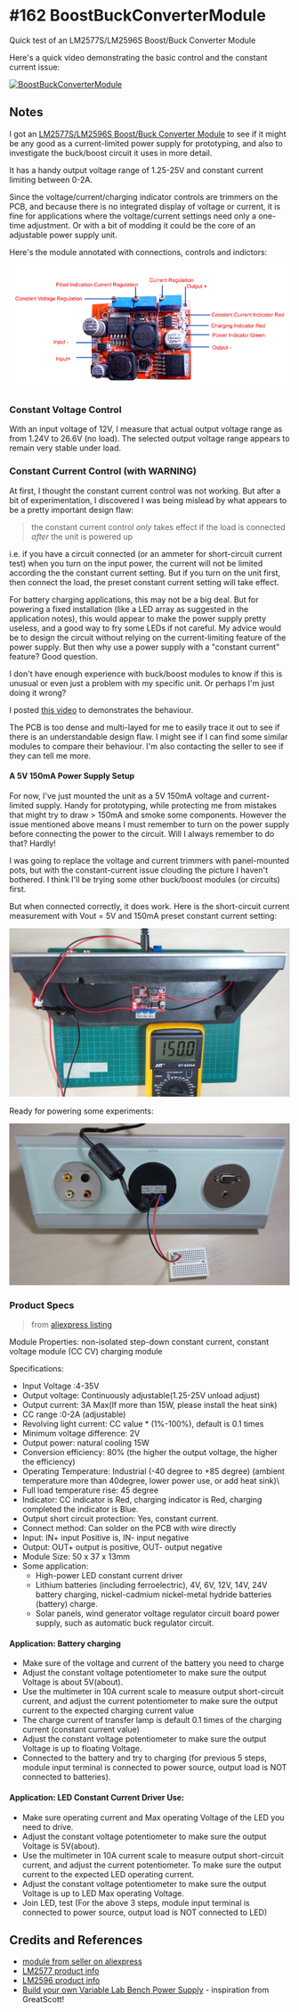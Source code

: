 # #162 BoostBuckConverterModule

Quick test of an LM2577S/LM2596S Boost/Buck Converter Module

Here's a quick video demonstrating the basic control and the constant current issue:

[![BoostBuckConverterModule](https://img.youtube.com/vi/vBijc1ZJEZM/0.jpg)](https://www.youtube.com/watch?v=vBijc1ZJEZM)


## Notes

I got an [LM2577S/LM2596S Boost/Buck Converter Module](https://www.aliexpress.com/item/New-Arrive-LM2577S-LM2596S-DC-DC-Step-Up-Down-Boost-Buck-Voltage-Power-Converter-Module/32358637220.html)
to see if it might be any good as a current-limited power supply for prototyping,
and also to investigate the buck/boost circuit it uses in more detail.

It has a handy output voltage range of 1.25-25V and constant current limiting between 0-2A.

Since the voltage/current/charging indicator controls are trimmers on the PCB, and because there is no integrated display of voltage or current,
it is fine for applications where the voltage/current settings need only a one-time adjustment.
Or with a bit of modding it could be the core of an adjustable power supply unit.

Here's the module annotated with connections, controls and indictors:

![module_annotated](./assets/module_annotated.jpg?raw=true)

### Constant Voltage Control

With an input voltage of 12V, I measure that actual output voltage range as from 1.24V to 26.6V (no load).
The selected output voltage range appears to remain very stable under load.

### Constant Current Control (with WARNING)

At first, I thought the constant current control was not working. But after a bit of experimentation,
I discovered I was being mislead by what appears to be a pretty important design flaw:

> the constant current control *only* takes effect if the load is connected *after* the unit is powered up

i.e. if you have a circuit connected (or an ammeter for short-circuit current test) when you turn on the input power,
the current will not be limited according the the constant current setting.
But if you turn on the unit first, then connect the load, the preset constant current setting will take effect.

For battery charging applications, this may not be a big deal.
But for powering a fixed installation (like a LED array as suggested in the application notes),
this would appear to make the power supply pretty useless, and a good way to fry some LEDs if not careful.
My advice would be to design the circuit without relying on the current-limiting feature of the power supply.
But then why use a power supply with a "constant current" feature? Good question.

I don't have enough experience with buck/boost modules to know if this is unusual or even just a problem with my specific unit.
Or perhaps I'm just doing it wrong?

I posted [this video](https://www.youtube.com/watch?v=vBijc1ZJEZM) to demonstrates the behaviour.

The PCB is too dense and multi-layed for me to easily trace it out to see if there is an understandable design flaw.
I might see if I can find some similar modules to compare their behaviour.
I'm also contacting the seller to see if they can tell me more.

#### A 5V 150mA Power Supply Setup

For now, I've just mounted the unit as a 5V 150mA voltage and current-limited supply.
Handy for prototyping, while protecting me from mistakes that might try to draw > 150mA and smoke some components.
However the issue mentioned above means I must remember to turn on the power supply before connecting the power to the circuit.
Will I always remember to do that? Hardly!

I was going to replace the voltage and current trimmers with panel-mounted pots,
but with the constant-current issue clouding the picture I haven't bothered.
I think I'll be trying some other buck/boost modules (or circuits) first.

But when connected correctly, it does work. Here is the short-circuit current measurement with Vout = 5V and 150mA preset constant current setting:

![BoostBuckConverterModule_150mA](./assets/BoostBuckConverterModule_150mA.jpg?raw=true)

Ready for powering some experiments:

![BoostBuckConverterModule_build](./assets/BoostBuckConverterModule_build.jpg?raw=true)

### Product Specs

> from [aliexpress listing](https://www.aliexpress.com/item/New-Arrive-LM2577S-LM2596S-DC-DC-Step-Up-Down-Boost-Buck-Voltage-Power-Converter-Module/32358637220.html)

Module Properties: non-isolated step-down constant current, constant voltage module (CC CV) charging module

Specifications:
* Input Voltage :4-35V
* Output voltage: Continuously adjustable(1.25-25V unload adjust)
* Output current: 3A Max(If more than 15W, please install the heat sink)
* CC range :0-2A (adjustable)
* Revolving light current: CC value * (1%-100%), default is 0.1 times
* Minimum voltage difference: 2V
* Output power: natural cooling 15W
* Conversion efficiency: 80% (the higher the output voltage, the higher the efficiency)
* Operating Temperature: Industrial (-40 degree to +85 degree) (ambient temperature more than 40degree, lower power use, or add heat sink)\
* Full load temperature rise: 45 degree
* Indicator: CC indicator is Red, charging indicator is Red, charging completed the indicator is Blue.
* Output short circuit protection: Yes, constant current.
* Connect method: Can solder on the PCB with wire directly
* Input: IN+ input Positive is, IN- input negative
* Output: OUT+ output is positive, OUT- output negative
* Module Size: 50 x 37 x 13mm
* Some application:
  - High-power LED constant current driver
  - Lithium batteries (including ferroelectric), 4V, 6V, 12V, 14V, 24V battery charging, nickel-cadmium nickel-metal hydride batteries (battery) charge.
  - Solar panels, wind generator voltage regulator circuit board power supply, such as automatic buck regulator circuit.

#### Application: Battery charging
* Make sure of the voltage and current of the battery you need to charge
* Adjust the constant voltage potentiometer to make sure the output Voltage is about 5V(about).
* Use the multimeter in 10A current scale to measure output short-circuit current, and adjust the current potentiometer to make sure the output current to the expected charging current value
* The charge current of transfer lamp is default 0.1 times of the charging current (constant current value)
* Adjust the constant voltage potentiometer to make sure the output Voltage is up to floating Voltage.
* Connected to the battery and try to charging (for previous 5 steps, module input terminal is connected to power source, output load is NOT connected to batteries).

#### Application: LED Constant Current Driver Use:
* Make sure operating current and Max operating Voltage of the LED you need to drive.
* Adjust the constant voltage potentiometer to make sure the output Voltage is 5V(about).
* Use the multimeter in 10A current scale to measure output short-circuit current, and adjust the current potentiometer. To make sure the output current to the expected LED operating current.
* Adjust the constant voltage potentiometer to make sure the output Voltage is up to LED Max operating Voltage.
* Join LED, test (For the above 3 steps, module input terminal is connected to power source, output load is NOT connected to LED)


## Credits and References

* [module from seller on aliexpress](https://www.aliexpress.com/item/New-Arrive-LM2577S-LM2596S-DC-DC-Step-Up-Down-Boost-Buck-Voltage-Power-Converter-Module/32358637220.html)
* [LM2577 product info](http://www.ti.com/product/lm2577)
* [LM2596 product info](http://www.ti.com/product/lm2596)
* [Build your own Variable Lab Bench Power Supply](https://youtu.be/wI-KYRdmx-E) - inspiration from GreatScott!
